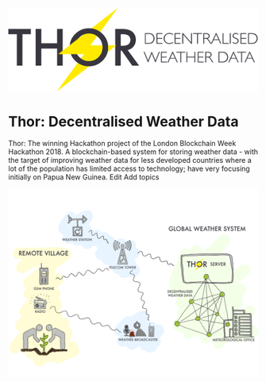 ![](/resources/Logo-Thor.png)
# Thor: Decentralised Weather Data
Thor: The winning Hackathon project of the London Blockchain Week Hackathon 2018. A blockchain-based system for storing weather data - with the target of improving weather data for less developed countries where a lot of the population has limited access to technology; have very focusing initially on Papua New Guinea. Edit
Add topics

![](/resources/Thor-Overview.png)

